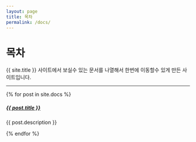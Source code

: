```yaml
---
layout: page
title: 목차
permalink: /docs/
---
```


# 목차

{{ site.title }} 사이트에서 보실수 있는 문서를 나열해서 한번에 이동할수 있게 만든 사이트입니다.

<div class="section-index">
    <hr class="panel-line">
    {% for post in site.docs  %}        
    <div class="entry">
    <h5><a href="{{ post.url | prepend: site.baseurl }}">{{ post.title }}</a></h5>
    <p>{{ post.description }}</p>
    </div>{% endfor %}
</div>
